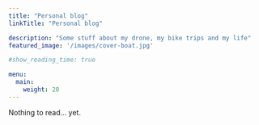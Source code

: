 ```yaml
---
title: "Personal blog"
linkTitle: "Personal blog"

description: "Some stuff about my drone, my bike trips and my life"
featured_image: '/images/cover-boat.jpg'

#show_reading_time: true

menu:
  main:
    weight: 20
---
```


Nothing to read... yet.